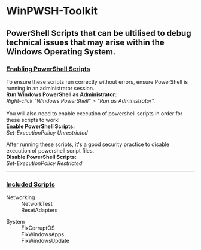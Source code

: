 # WinPWSH-Toolkit
PowerShell Scripts that can be ultilised to debug technical issues that may arise within the Windows Operating System.
<br>
----------------------------------------------------------------------------------------------------------------------
<h3><ins>Enabling PowerShell Scripts</ins></h3>
To ensure these scripts run correctly without errors, ensure PowerShell is running in an administrator session.
<br><b>Run Windows PowerShell as Administrator:</b>
<br><i>Right-click "Windows PowerShell" > "Run as Administrator".</i>
<br>
<br>
You will also need to enable execution of powershell scripts in order for these scripts to work!
<br>
<b>Enable PowerShell Scripts:</b>
<br><i>Set-ExecutionPolicy Unrestricted</i>
<br>

After running these scripts, it's a good security practice to disable execution of powershell script files.
<br>
<b>Disable PowerShell Scripts:</b>
<br><i>Set-ExecutionPolicy Restricted</i>
<br>

----------------------------------------------------------------------------------------------------------------------
<h3><ins>Included Scripts</ins></h3>
<dl>
  <dt>Networking</dt>
  <dd>NetworkTest</dd>
  <dd>ResetAdapters</dd>
</dl>
<dl>
  <dt>System</dt>
  <dd>FixCorruptOS</dd>
  <dd>FixWindowsApps</dd>
  <dd>FixWindowsUpdate</dd>
</dl>
